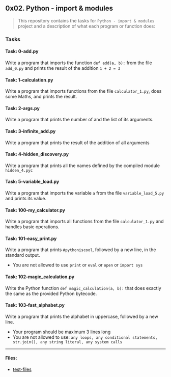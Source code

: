 ## 0x02. Python - import & modules

> This repository contains the tasks for `Python - import & modules` project and a description of what each program or function does:

### Tasks

#### Task: 0-add.py
Write a program that imports the function `def add(a, b):` from the file `add_0.py` and prints the result of the addition `1 + 2 = 3`

#### Task: 1-calculation.py
Write a program that imports functions from the file `calculator_1.py`, does some Maths, and prints the result.

#### Task: 2-args.py
Write a program that prints the number of and the list of its arguments.

#### Task: 3-infinite_add.py
Write a program that prints the result of the addition of all arguments

#### Task: 4-hidden_discovery.py
Write a program that prints all the names defined by the compiled module `hidden_4.pyc`

#### Task: 5-variable_load.py
Write a program that imports the variable `a` from the file `variable_load_5.py` and prints its value.

#### Task: 100-my_calculator.py
Write a program that imports all functions from the file `calculator_1.py` and handles basic operations.

#### Task: 101-easy_print.py
Write a program that prints `#pythoniscool`, followed by a new line, in the standard output.
* You are not allowed to use `print` or `eval` or `open` or `import sys`

#### Task: 102-magic_calculation.py
Write the Python function `def magic_calculation(a, b):` that does exactly the same as the provided Python bytecode.

#### Task: 103-fast_alphabet.py
Write a program that prints the alphabet in uppercase, followed by a new line.
* Your program should be maximum 3 lines long
* You are not allowed to use: `any loops, any conditional statements, str.join(), any string literal, any system calls`


___

#### Files:

* [test-files](https://github.com/jonyamagiri/alx-higher_level_programming/tree/master/0x02-python-import_modules/test-files)


